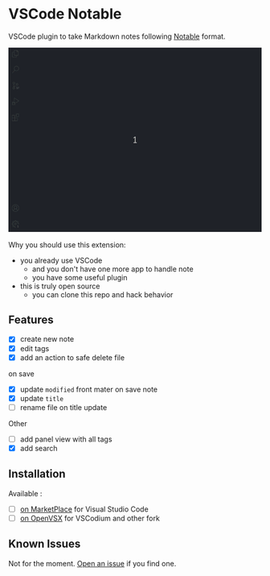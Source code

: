 # VSCode Notable

VSCode plugin to take Markdown notes following [Notable](https://notable.app/) format.

![How to use VSCode Notable](screenshots/main.gif)

Why you should use this extension:

- you already use VSCode
  - and you don't have one more app to handle note
  - you have some useful plugin
- this is truly open source
  - you can clone this repo and hack behavior

## Features

- [x] create new note
- [x] edit tags
- [x] add an action to safe delete file

on save

- [x] update `modified` front mater on save note
- [x] update `title`
- [ ] rename file on title update

Other

- [ ] add panel view with all tags
- [x] add search

## Installation

Available :

- [ ] [on MarketPlace](https://marketplace.visualstudio.com/vscode) for Visual Studio Code
- [ ] [on OpenVSX](https://open-vsx.org/extension/madeindjs/markdown-tags) for VSCodium and other fork

## Known Issues

Not for the moment. [Open an issue](https://github.com/madeindjs/vscode-notable/issues/new) if you find one.
